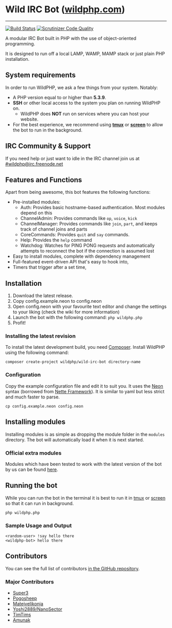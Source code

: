 # Wild IRC Bot ([wildphp.com](http://wildphp.com/))
----------
[![Build Status](https://scrutinizer-ci.com/g/WildPHP/Wild-IRC-Bot/badges/build.png?b=master)](https://scrutinizer-ci.com/g/WildPHP/Wild-IRC-Bot/build-status/master) [![Scrutinizer Code Quality](https://scrutinizer-ci.com/g/WildPHP/Wild-IRC-Bot/badges/quality-score.png?b=master)](https://scrutinizer-ci.com/g/WildPHP/Wild-IRC-Bot/?branch=master)

A modular IRC Bot built in PHP with the use of object-oriented programming.

It is designed to run off a local LAMP, WAMP, MAMP stack or just plain PHP installation.

## System requirements
In order to run WildPHP, we ask a few things from your system. Notably:

- A PHP version equal to or higher than **5.3.9**.
- **SSH** or other local access to the system you plan on running WildPHP on.
	- WildPHP does **NOT** run on services where you can host your website.
- For the best experience, we recommend using **[tmux](https://en.wikipedia.org/wiki/Tmux)** or **[screen](https://en.wikipedia.org/wiki/GNU_Screen)** to allow the bot to run in the background.

## IRC Community & Support
If you need help or just want to idle in the IRC channel join us at
[#wildphp@irc.freenode.net](http://webchat.freenode.net/?channels=wildphp)

## Features and Functions
Apart from being awesome, this bot features the following functions:

- Pre-installed modules:
	- Auth: Provides basic hostname-based authentication. Most modules depend on this
	- ChannelAdmin: Provides commands like `op`, `voice`, `kick`
	- ChannelManager: Provides commands like `join`, `part`, and keeps track of channel joins and parts
	- CoreCommands: Provides `quit` and `say` commands.
	- Help: Provides the `help` command
	- Watchdog: Watches for PING PONG requests and automatically attempts to reconnect the bot if the connection is assumed lost
- Easy to install modules, complete with dependency management
- Full-featured event-driven API that's easy to hook into,
- Timers that trigger after a set time,

## Installation
1. Download the latest release.
2. Copy config.example.neon to config.neon
3. Open config.neon with your favourite text editor and change the settings to your liking (check the wiki for more information)
4. Launch the bot with the following command: `php wildphp.php`
5. Profit!

### Installing the latest revision
To install the latest development build, you need [Composer](https://getcomposer.org/). Install WildPHP using the following command:

	composer create-project wildphp/wild-irc-bot directory-name

### Configuration

Copy the example configuration file and edit it to suit you. It uses the [Neon](http://ne-on.org/) syntax (borrowed from [Nette Framework](http://nette.org/en/)). It is similar to yaml but less strict and much faster to parse.

    cp config.example.neon config.neon

## Installing modules
Installing modules is as simple as dropping the module folder in the `modules` directory. The bot will automatically load it when it is next started.

### Official extra modules
Modules which have been tested to work with the latest version of the bot by us can be found [here](https://github.com/WildPHP/Wild-IRC-Bot-Plugins).

## Running the bot

While you can run the bot in the terminal it is best to run it in [tmux](https://en.wikipedia.org/wiki/Tmux) or [screen](https://en.wikipedia.org/wiki/GNU_Screen) so that it can run in background.

    php wildphp.php

### Sample Usage and Output

    <random-user> !say hello there
    <wildphp-bot> hello there

## Contributors

You can see the full list of contributors [in the GitHub repository](https://github.com/WildPHP/Wild-IRC-Bot/graphs/contributors).

### Major Contributors
* [Super3](http://super3.org)
* [Pogosheep](http://layne-obserdia.de)
* [Matejvelikonja](http://velikonja.si)
* [Yoshi2889/NanoSector](https://github.com/Yoshi2889)
* [TimTims](https://timtims.me)
* [Amunak](https://github.com/Amunak)
